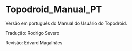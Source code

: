 # Topodroid_Manual_PT

Versão em português do Manual do Usuário do Topodroid.

Tradução: Rodrigo Severo

Revisão: Edvard Magalhães
